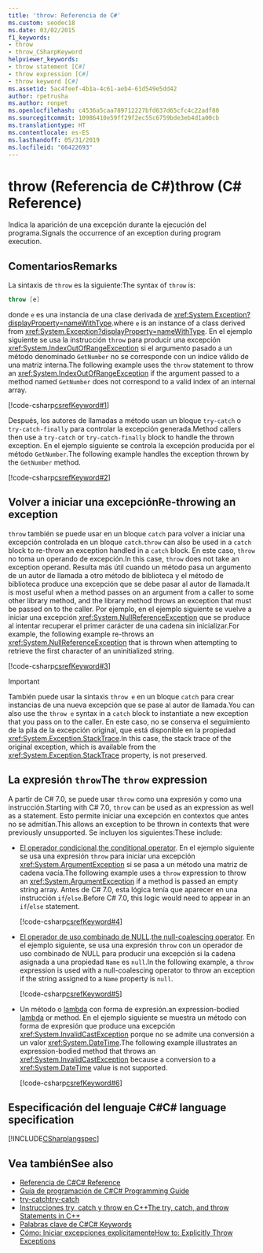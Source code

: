 ```yaml
---
title: 'throw: Referencia de C#'
ms.custom: seodec18
ms.date: 03/02/2015
f1_keywords:
- throw
- throw_CSharpKeyword
helpviewer_keywords:
- throw statement [C#]
- throw expression [C#]
- throw keyword [C#]
ms.assetid: 5ac4feef-4b1a-4c61-aeb4-61d549e5dd42
author: rpetrusha
ms.author: ronpet
ms.openlocfilehash: c4536a5caa789712227bfd637d65cfc4c22adf80
ms.sourcegitcommit: 10986410e59ff29f2ec55c6759bde3eb4d1a00cb
ms.translationtype: HT
ms.contentlocale: es-ES
ms.lasthandoff: 05/31/2019
ms.locfileid: "66422693"
---
```

# <a name="throw-c-reference"></a><span data-ttu-id="9f96a-102">throw (Referencia de C#)</span><span class="sxs-lookup"><span data-stu-id="9f96a-102">throw (C# Reference)</span></span>

<span data-ttu-id="9f96a-103">Indica la aparición de una excepción durante la ejecución del programa.</span><span class="sxs-lookup"><span data-stu-id="9f96a-103">Signals the occurrence of an exception during program execution.</span></span>  
  
## <a name="remarks"></a><span data-ttu-id="9f96a-104">Comentarios</span><span class="sxs-lookup"><span data-stu-id="9f96a-104">Remarks</span></span>

<span data-ttu-id="9f96a-105">La sintaxis de `throw` es la siguiente:</span><span class="sxs-lookup"><span data-stu-id="9f96a-105">The syntax of `throw` is:</span></span>

```csharp
throw [e]
```

<span data-ttu-id="9f96a-106">donde `e` es una instancia de una clase derivada de <xref:System.Exception?displayProperty=nameWithType>.</span><span class="sxs-lookup"><span data-stu-id="9f96a-106">where `e` is an instance of a class derived from <xref:System.Exception?displayProperty=nameWithType>.</span></span> <span data-ttu-id="9f96a-107">En el ejemplo siguiente se usa la instrucción `throw` para producir una excepción <xref:System.IndexOutOfRangeException> si el argumento pasado a un método denominado `GetNumber` no se corresponde con un índice válido de una matriz interna.</span><span class="sxs-lookup"><span data-stu-id="9f96a-107">The following example uses the `throw` statement to throw an <xref:System.IndexOutOfRangeException> if the argument passed to a method named `GetNumber` does not correspond to a valid index of an internal array.</span></span>

[!code-csharp[csrefKeyword#1](~/samples/snippets/csharp/language-reference/keywords/throw/throw-1.cs#1)]  

<span data-ttu-id="9f96a-108">Después, los autores de llamadas a método usan un bloque `try-catch` o `try-catch-finally` para controlar la excepción generada.</span><span class="sxs-lookup"><span data-stu-id="9f96a-108">Method callers then use a `try-catch` or `try-catch-finally` block to handle the thrown exception.</span></span> <span data-ttu-id="9f96a-109">En el ejemplo siguiente se controla la excepción producida por el método `GetNumber`.</span><span class="sxs-lookup"><span data-stu-id="9f96a-109">The following example handles the exception thrown by the `GetNumber` method.</span></span>

[!code-csharp[csrefKeyword#2](~/samples/snippets/csharp/language-reference/keywords/throw/throw-1.cs#2)]  

## <a name="re-throwing-an-exception"></a><span data-ttu-id="9f96a-110">Volver a iniciar una excepción</span><span class="sxs-lookup"><span data-stu-id="9f96a-110">Re-throwing an exception</span></span>

<span data-ttu-id="9f96a-111">`throw` también se puede usar en un bloque `catch` para volver a iniciar una excepción controlada en un bloque `catch`.</span><span class="sxs-lookup"><span data-stu-id="9f96a-111">`throw` can also be used in a `catch` block to re-throw an exception handled in a `catch` block.</span></span>  <span data-ttu-id="9f96a-112">En este caso, `throw` no toma un operando de excepción.</span><span class="sxs-lookup"><span data-stu-id="9f96a-112">In this case, `throw` does not take an exception operand.</span></span> <span data-ttu-id="9f96a-113">Resulta más útil cuando un método pasa un argumento de un autor de llamada a otro método de biblioteca y el método de biblioteca produce una excepción que se debe pasar al autor de llamada.</span><span class="sxs-lookup"><span data-stu-id="9f96a-113">It is most useful when a method passes on an argument from a caller to some other library method, and the library method throws an exception that must be passed on to the caller.</span></span> <span data-ttu-id="9f96a-114">Por ejemplo, en el ejemplo siguiente se vuelve a iniciar una excepción <xref:System.NullReferenceException> que se produce al intentar recuperar el primer carácter de una cadena sin inicializar.</span><span class="sxs-lookup"><span data-stu-id="9f96a-114">For example, the following example re-throws an <xref:System.NullReferenceException> that is thrown when attempting to retrieve the first character of an uninitialized string.</span></span>

[!code-csharp[csrefKeyword#3](~/samples/snippets/csharp/language-reference/keywords/throw/throw-3.cs#3)]  

> [!IMPORTANT]
> <span data-ttu-id="9f96a-115">También puede usar la sintaxis `throw e` en un bloque `catch` para crear instancias de una nueva excepción que se pase al autor de llamada.</span><span class="sxs-lookup"><span data-stu-id="9f96a-115">You can also use the `throw e` syntax in a `catch` block to instantiate a new exception that you pass on to the caller.</span></span> <span data-ttu-id="9f96a-116">En este caso, no se conserva el seguimiento de la pila de la excepción original, que está disponible en la propiedad <xref:System.Exception.StackTrace>.</span><span class="sxs-lookup"><span data-stu-id="9f96a-116">In this case, the stack trace of the original exception, which is available from the <xref:System.Exception.StackTrace> property, is not preserved.</span></span>

## <a name="the-throw-expression"></a><span data-ttu-id="9f96a-117">La expresión `throw`</span><span class="sxs-lookup"><span data-stu-id="9f96a-117">The `throw` expression</span></span>

<span data-ttu-id="9f96a-118">A partir de C# 7.0, se puede usar `throw` como una expresión y como una instrucción.</span><span class="sxs-lookup"><span data-stu-id="9f96a-118">Starting with C# 7.0, `throw` can be used as an expression as well as a statement.</span></span> <span data-ttu-id="9f96a-119">Esto permite iniciar una excepción en contextos que antes no se admitían.</span><span class="sxs-lookup"><span data-stu-id="9f96a-119">This allows an exception to be thrown in contexts that were previously unsupported.</span></span> <span data-ttu-id="9f96a-120">Se incluyen los siguientes:</span><span class="sxs-lookup"><span data-stu-id="9f96a-120">These include:</span></span>

- <span data-ttu-id="9f96a-121">[El operador condicional](../operators/conditional-operator.md).</span><span class="sxs-lookup"><span data-stu-id="9f96a-121">[the conditional operator](../operators/conditional-operator.md).</span></span> <span data-ttu-id="9f96a-122">En el ejemplo siguiente se usa una expresión `throw` para iniciar una excepción <xref:System.ArgumentException> si se pasa a un método una matriz de cadena vacía.</span><span class="sxs-lookup"><span data-stu-id="9f96a-122">The following example uses a `throw` expression to throw an <xref:System.ArgumentException> if a method is passed an empty string array.</span></span> <span data-ttu-id="9f96a-123">Antes de C# 7.0, esta lógica tenía que aparecer en una instrucción `if`/`else`.</span><span class="sxs-lookup"><span data-stu-id="9f96a-123">Before C# 7.0, this logic would need to appear in an `if`/`else` statement.</span></span>

   [!code-csharp[csrefKeyword#4](~/samples/snippets/csharp/language-reference/keywords/throw/conditional.cs#1)]  
  
- <span data-ttu-id="9f96a-124">[El operador de uso combinado de NULL](../operators/null-coalescing-operator.md).</span><span class="sxs-lookup"><span data-stu-id="9f96a-124">[the null-coalescing operator](../operators/null-coalescing-operator.md).</span></span> <span data-ttu-id="9f96a-125">En el ejemplo siguiente, se usa una expresión `throw` con un operador de uso combinado de NULL para producir una excepción si la cadena asignada a una propiedad `Name` es `null`.</span><span class="sxs-lookup"><span data-stu-id="9f96a-125">In the following example, a `throw` expression is used with a null-coalescing operator to throw an exception if the string assigned to a `Name` property is `null`.</span></span>

   [!code-csharp[csrefKeyword#5](~/samples/snippets/csharp/language-reference/keywords/throw/coalescing.cs#1)]  

- <span data-ttu-id="9f96a-126">Un método o [lambda](../../programming-guide/statements-expressions-operators/lambda-expressions.md) con forma de expresión.</span><span class="sxs-lookup"><span data-stu-id="9f96a-126">an expression-bodied [lambda](../../programming-guide/statements-expressions-operators/lambda-expressions.md) or method.</span></span> <span data-ttu-id="9f96a-127">En el ejemplo siguiente se muestra un método con forma de expresión que produce una excepción <xref:System.InvalidCastException> porque no se admite una conversión a un valor <xref:System.DateTime>.</span><span class="sxs-lookup"><span data-stu-id="9f96a-127">The following example illustrates an expression-bodied method that throws an <xref:System.InvalidCastException> because a conversion to a <xref:System.DateTime> value is not supported.</span></span>

   [!code-csharp[csrefKeyword#6](~/samples/snippets/csharp/language-reference/keywords/throw/exp-bodied.cs#1)]  

## <a name="c-language-specification"></a><span data-ttu-id="9f96a-128">Especificación del lenguaje C#</span><span class="sxs-lookup"><span data-stu-id="9f96a-128">C# language specification</span></span>  

[!INCLUDE[CSharplangspec](~/includes/csharplangspec-md.md)]  
  
## <a name="see-also"></a><span data-ttu-id="9f96a-129">Vea también</span><span class="sxs-lookup"><span data-stu-id="9f96a-129">See also</span></span>

- [<span data-ttu-id="9f96a-130">Referencia de C#</span><span class="sxs-lookup"><span data-stu-id="9f96a-130">C# Reference</span></span>](../index.md)
- [<span data-ttu-id="9f96a-131">Guía de programación de C#</span><span class="sxs-lookup"><span data-stu-id="9f96a-131">C# Programming Guide</span></span>](../../programming-guide/index.md)
- [<span data-ttu-id="9f96a-132">try-catch</span><span class="sxs-lookup"><span data-stu-id="9f96a-132">try-catch</span></span>](try-catch.md)
- [<span data-ttu-id="9f96a-133">Instrucciones try, catch y throw en C++</span><span class="sxs-lookup"><span data-stu-id="9f96a-133">The try, catch, and throw Statements in C++</span></span>](try-catch.md)
- [<span data-ttu-id="9f96a-134">Palabras clave de C#</span><span class="sxs-lookup"><span data-stu-id="9f96a-134">C# Keywords</span></span>](index.md)
- [<span data-ttu-id="9f96a-135">Cómo: Iniciar excepciones explícitamente</span><span class="sxs-lookup"><span data-stu-id="9f96a-135">How to: Explicitly Throw Exceptions</span></span>](../../../standard/exceptions/how-to-explicitly-throw-exceptions.md)
